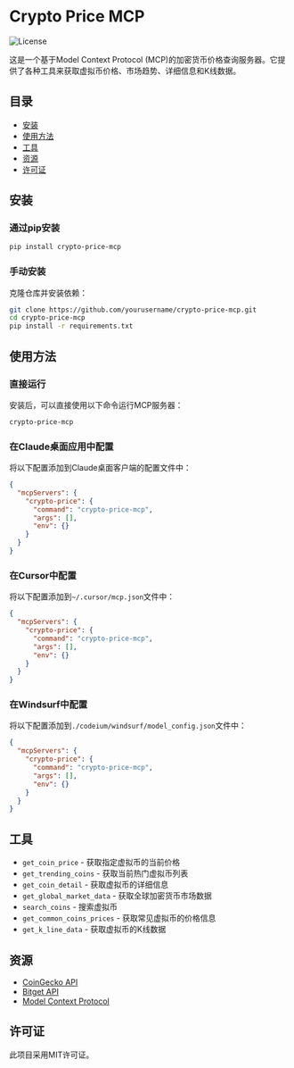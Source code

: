 # Crypto Price MCP

![License](https://img.shields.io/badge/license-MIT-blue.svg)

这是一个基于Model Context Protocol (MCP)的加密货币价格查询服务器。它提供了各种工具来获取虚拟币价格、市场趋势、详细信息和K线数据。

## 目录

* [安装](#安装)
* [使用方法](#使用方法)
* [工具](#工具)
* [资源](#资源)
* [许可证](#许可证)

## 安装

### 通过pip安装

```bash
pip install crypto-price-mcp
```

### 手动安装

克隆仓库并安装依赖：

```bash
git clone https://github.com/yourusername/crypto-price-mcp.git
cd crypto-price-mcp
pip install -r requirements.txt
```

## 使用方法

### 直接运行

安装后，可以直接使用以下命令运行MCP服务器：

```bash
crypto-price-mcp
```

### 在Claude桌面应用中配置

将以下配置添加到Claude桌面客户端的配置文件中：

```json
{
  "mcpServers": {
    "crypto-price": {
      "command": "crypto-price-mcp",
      "args": [],
      "env": {}
    }
  }
}
```

### 在Cursor中配置

将以下配置添加到`~/.cursor/mcp.json`文件中：

```json
{
  "mcpServers": {
    "crypto-price": {
      "command": "crypto-price-mcp",
      "args": [],
      "env": {}
    }
  }
}
```

### 在Windsurf中配置

将以下配置添加到`./codeium/windsurf/model_config.json`文件中：

```json
{
  "mcpServers": {
    "crypto-price": {
      "command": "crypto-price-mcp",
      "args": [],
      "env": {}
    }
  }
}
```

## 工具

* `get_coin_price` - 获取指定虚拟币的当前价格
* `get_trending_coins` - 获取当前热门虚拟币列表
* `get_coin_detail` - 获取虚拟币的详细信息
* `get_global_market_data` - 获取全球加密货币市场数据
* `search_coins` - 搜索虚拟币
* `get_common_coins_prices` - 获取常见虚拟币的价格信息
* `get_k_line_data` - 获取虚拟币的K线数据

## 资源

* [CoinGecko API](https://www.coingecko.com/en/api)
* [Bitget API](https://bitgetlimited.github.io/apidoc/en/spot)
* [Model Context Protocol](https://github.com/hyperbrowserai/mcp)

## 许可证

此项目采用MIT许可证。